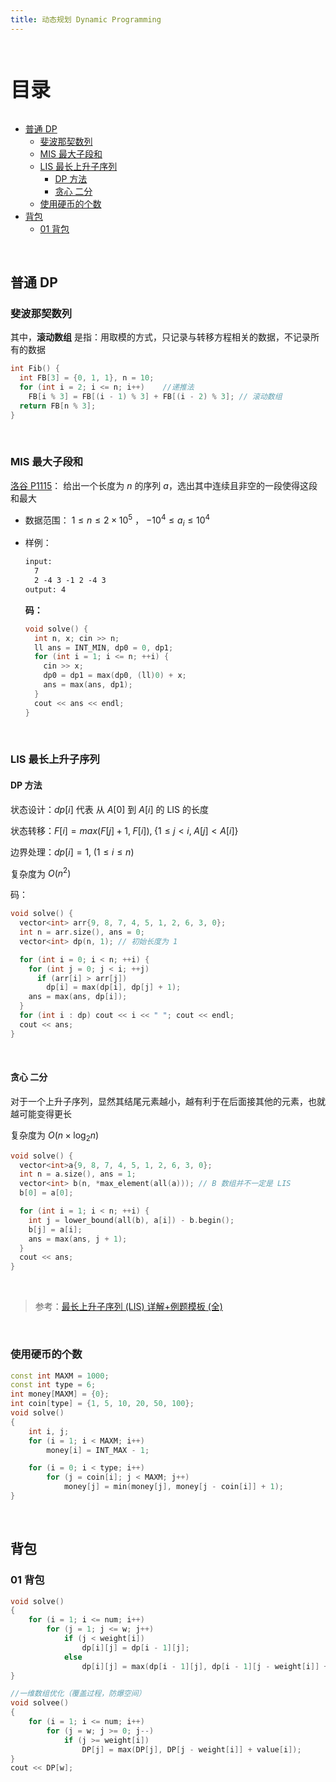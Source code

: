 ```yaml
---
title: 动态规划 Dynamic Programming
---
```


<br><p style="font-size: 32px; font-weight: bold;">目录</p>

<!-- @import "[TOC]" {cmd="toc" depthFrom=2 depthTo=5 orderedList=false} -->

<!-- code_chunk_output -->

- [普通 DP](#普通-dp)
  - [斐波那契数列](#斐波那契数列)
  - [MIS 最大子段和](#mis-最大子段和)
  - [LIS 最长上升子序列](#lis-最长上升子序列)
    - [DP 方法](#dp-方法)
    - [贪心 二分](#贪心-二分)
  - [使用硬币的个数](#使用硬币的个数)
- [背包](#背包)
  - [01 背包](#01-背包)

<!-- /code_chunk_output -->

<br>

## 普通 DP

### 斐波那契数列

其中，**滚动数组** 是指：用取模的方式，只记录与转移方程相关的数据，不记录所有的数据

```cpp {.line-numbers}
int Fib() {
  int FB[3] = {0, 1, 1}, n = 10;
  for (int i = 2; i <= n; i++)    //递推法
    FB[i % 3] = FB[(i - 1) % 3] + FB[(i - 2) % 3]; // 滚动数组
  return FB[n % 3];
}
```

<br>

### MIS 最大子段和

[洛谷 P1115](https://www.luogu.com.cn/problem/P1115)： 给出一个长度为 $n$ 的序列 $a$，选出其中连续且非空的一段使得这段和最大

- 数据范围： $1 \leq n \leq 2 \times 10^5$ ， $-10^4 \leq a_i \leq 10^4$

- 样例：
  ```txt
  input:
    7
    2 -4 3 -1 2 -4 3
  output: 4
  ```
  **码：**
  ```cpp {.line-numbers}
  void solve() {
    int n, x; cin >> n;
    ll ans = INT_MIN, dp0 = 0, dp1;
    for (int i = 1; i <= n; ++i) {
      cin >> x;
      dp0 = dp1 = max(dp0, (ll)0) + x;
      ans = max(ans, dp1);
    }
    cout << ans << endl;
  }
  ```

<br>

### LIS 最长上升子序列

#### DP 方法

状态设计：$dp[i]$ 代表 从 $A[0]$ 到 $A[i]$ 的 LIS 的长度

状态转移：$F[i] = max (F[j]+1,\; F[i]) ,\; \{1 \leq j < i, \; A[j] < A[i] \}$

边界处理：$dp[i] = 1 ,\; (1 \leq i \leq n)$

复杂度为 $O(n^2)$

<div class="h5">码：</div>

```cpp {.line-numbers}
void solve() {
  vector<int> arr{9, 8, 7, 4, 5, 1, 2, 6, 3, 0};
  int n = arr.size(), ans = 0;
  vector<int> dp(n, 1); // 初始长度为 1

  for (int i = 0; i < n; ++i) {
    for (int j = 0; j < i; ++j)
      if (arr[i] > arr[j])
        dp[i] = max(dp[i], dp[j] + 1);
    ans = max(ans, dp[i]);
  }
  for (int i : dp) cout << i << " "; cout << endl;
  cout << ans;
}
```

<br>

#### 贪心 二分

对于一个上升子序列，显然其结尾元素越小，越有利于在后面接其他的元素，也就越可能变得更长

复杂度为 $O(n \times \log_2n)$

```cpp {.line-numbers}
void solve() {
  vector<int>a{9, 8, 7, 4, 5, 1, 2, 6, 3, 0};
  int n = a.size(), ans = 1;
  vector<int> b(n, *max_element(all(a))); // B 数组并不一定是 LIS
  b[0] = a[0];

  for (int i = 1; i < n; ++i) {
    int j = lower_bound(all(b), a[i]) - b.begin();
    b[j] = a[i];
    ans = max(ans, j + 1);
  }
  cout << ans;
}
```

<br>

> 参考：[最长上升子序列 (LIS) 详解+例题模板 (全)](https://blog.csdn.net/lxt_Lucia/article/details/81206439)

<br>

### 使用硬币的个数

```cpp {.line-numbers}
const int MAXM = 1000;
const int type = 6;
int money[MAXM] = {0};
int coin[type] = {1, 5, 10, 20, 50, 100};
void solve()
{
    int i, j;
    for (i = 1; i < MAXM; i++)
        money[i] = INT_MAX - 1;

    for (i = 0; i < type; i++)
        for (j = coin[i]; j < MAXM; j++)
            money[j] = min(money[j], money[j - coin[i]] + 1);
}
```

<br>

## 背包

### 01 背包

```cpp {.line-numbers}
void solve()
{
    for (i = 1; i <= num; i++)
        for (j = 1; j <= w; j++)
            if (j < weight[i])
                dp[i][j] = dp[i - 1][j];
            else
                dp[i][j] = max(dp[i - 1][j], dp[i - 1][j - weight[i]] + value[i]);
}

//一维数组优化（覆盖过程，防爆空间）
void solvee()
{
    for (i = 1; i <= num; i++)
        for (j = w; j >= 0; j--)
            if (j >= weight[i])
                DP[j] = max(DP[j], DP[j - weight[i]] + value[i]);
}
cout << DP[w];
```

